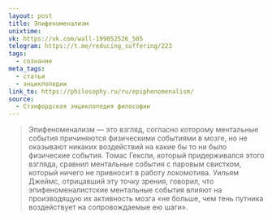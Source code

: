 ```yaml
---
layout: post
title: Эпифеноменализм
unixtime: 
vk: https://vk.com/wall-199052526_505
telegram: https://t.me/reducing_suffering/223
tags:
  - сознание
meta_tags:
  - статьи
  - энциклопедии
link_to: https://philosophy.ru/ru/epiphenomenalism/
source:
  - Стэнфордская энциклопедия философии
---
```

>Эпифеноменализм — это взгляд, согласно которому ментальные события причиняются физическими событиями в мозге, но не оказывают никаких воздействий на какие бы то ни было физические события. Томас Гексли, который придерживался этого взгляда, сравнил ментальные события с паровым свистком, который ничего не привносит в работу локомотива. Уильям Джеймс, отрицавший эту точку зрения, говорил, что эпифеноменалистские ментальные события влияют на производящую их активность мозга «не больше, чем тень путника воздействует на сопровождаемые ею шаги».